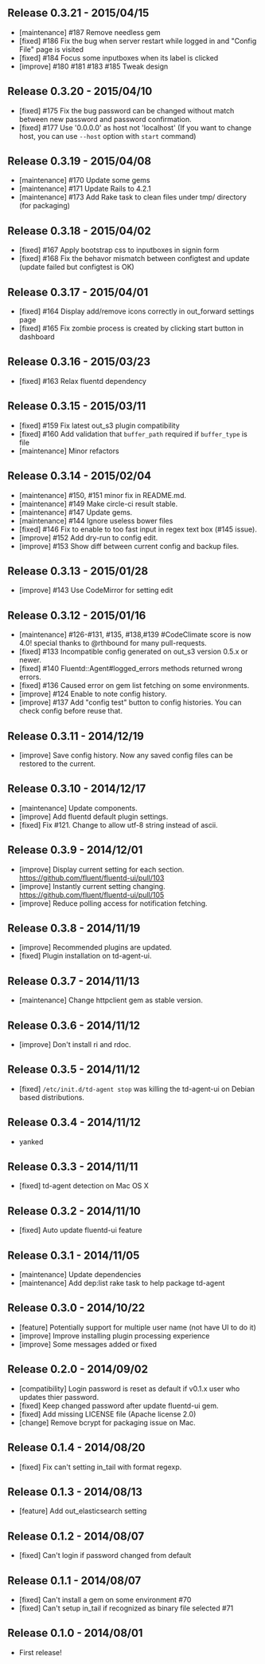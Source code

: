 ## Release 0.3.21 - 2015/04/15

* [maintenance] #187 Remove needless gem
* [fixed] #186 Fix the bug when server restart while logged in and "Config File" page is visited
* [fixed] #184 Focus some inputboxes when its label is clicked
* [improve] #180 #181 #183 #185 Tweak design

## Release 0.3.20 - 2015/04/10

* [fixed] #175 Fix the bug password can be changed without match between new password and password confirmation.
* [fixed] #177 Use '0.0.0.0' as host not 'localhost' (If you want to change host, you can use `--host` option with `start` command)

## Release 0.3.19 - 2015/04/08

* [maintenance] #170 Update some gems
* [maintenance] #171 Update Rails to 4.2.1
* [maintenance] #173 Add Rake task to clean files under tmp/ directory (for packaging)

## Release 0.3.18 - 2015/04/02

* [fixed] #167 Apply bootstrap css to inputboxes in signin form
* [fixed] #168 Fix the behavor mismatch between configtest and update (update failed but configtest is OK)

## Release 0.3.17 - 2015/04/01

* [fixed] #164 Display add/remove icons correctly in out_forward settings page
* [fixed] #165 Fix zombie process is created by clicking start button in dashboard

## Release 0.3.16 - 2015/03/23

* [fixed] #163 Relax fluentd dependency

## Release 0.3.15 - 2015/03/11

* [fixed] #159 Fix latest out_s3 plugin compatibility
* [fixed] #160 Add validation that `buffer_path` required if `buffer_type` is file
* [maintenance] Minor refactors

## Release 0.3.14 - 2015/02/04

* [maintenance] #150, #151 minor fix in README.md.
* [maintenance] #149 Make circle-ci result stable.
* [maintenance] #147 Update gems.
* [maintenance] #144 Ignore useless bower files
* [fixed] #146 Fix to enable to too fast input in regex text box (#145 issue).
* [improve] #152 Add dry-run to config edit.
* [improve] #153 Show diff between current config and backup files.

## Release 0.3.13 - 2015/01/28

* [improve] #143 Use CodeMirror for setting edit

## Release 0.3.12 - 2015/01/16

* [maintenance] #126-#131, #135, #138,#139 #CodeClimate score is now 4.0! special thanks to @rthbound for many pull-requests.
* [fixed] #133 Incompatible config generated on out_s3 version 0.5.x or newer.
* [fixed] #140 Fluentd::Agent#logged_errors methods returned wrong errors.
* [fixed] #136 Caused error on gem list fetching on some environments.
* [improve] #124 Enable to note config history.
* [improve] #137 Add "config test" button to config histories. You can check config before reuse that.

## Release 0.3.11 - 2014/12/19

* [improve] Save config history. Now any saved config files can be restored to the current.

## Release 0.3.10 - 2014/12/17

* [maintenance] Update components.
* [improve] Add fluentd default plugin settings.
* [fixed] Fix #121. Change to allow utf-8 string instead of ascii.

## Release 0.3.9 - 2014/12/01

* [improve] Display current setting for each section.
  https://github.com/fluent/fluentd-ui/pull/103
* [improve] Instantly current setting changing.
  https://github.com/fluent/fluentd-ui/pull/105
* [improve] Reduce polling access for notification fetching.

## Release 0.3.8 - 2014/11/19

* [improve] Recommended plugins are updated.
* [fixed] Plugin installation on td-agent-ui.

## Release 0.3.7 - 2014/11/13

* [maintenance] Change httpclient gem as stable version.

## Release 0.3.6 - 2014/11/12

* [improve] Don't install ri and rdoc.

## Release 0.3.5 - 2014/11/12

* [fixed] `/etc/init.d/td-agent stop` was killing the td-agent-ui on Debian based distributions.

## Release 0.3.4 - 2014/11/12

* yanked

## Release 0.3.3 - 2014/11/11

* [fixed] td-agent detection on Mac OS X

## Release 0.3.2 - 2014/11/10

* [fixed] Auto update fluentd-ui feature

## Release 0.3.1 - 2014/11/05

* [maintenance] Update dependencies
* [maintenance] Add dep:list rake task to help package td-agent

## Release 0.3.0 - 2014/10/22

* [feature] Potentially support for multiple user name (not have UI to do it)
* [improve] Improve installing plugin processing experience
* [improve] Some messages added or fixed

## Release 0.2.0 - 2014/09/02

* [compatibility] Login password is reset as default if v0.1.x user who updates thier password.
* [fixed] Keep changed password after update fluentd-ui gem.
* [fixed] Add missing LICENSE file (Apache license 2.0)
* [change] Remove bcrypt for packaging issue on Mac.

## Release 0.1.4 - 2014/08/20

* [fixed] Fix can't setting in_tail with format regexp.

## Release 0.1.3 - 2014/08/13

* [feature] Add out_elasticsearch setting

## Release 0.1.2 - 2014/08/07

* [fixed] Can't login if password changed from default

## Release 0.1.1 - 2014/08/07

* [fixed] Can't install a gem on some environment #70
* [fixed] Can't setup in_tail if recognized as binary file selected #71

## Release 0.1.0 - 2014/08/01

* First release!
